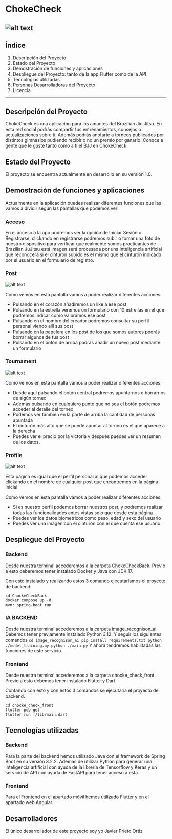 # ChokeCheck
![alt text](CCLogo-removebg-preview.png)
---
## Índice
1. Descripción del Proyecto
2. Estado del Proyecto
3. Demostración de funciones y aplicaciones
4. Despliegue del Proyecto: tanto de la app Flutter como de la API
5. Tecnologías utilizadas
6. Personas Desarrolladoras del Proyecto
7. Licencia
---

## Descripción del Proyecto

ChokeCheck es una aplicación para los amantes del Brazilian Jiu Jitsu. En esta red social podrás compartir tus entrenamientos, consejos o actualizaciones sobre tí. Además podrás anotarte a torneos publicados por distintos gimnasios pudiendo recibir o no un premio por ganarlo. Conoce a gente que le guste tanto como a tí el BJJ en ChokeCheck.

## Estado del Proyecto
El proyecto se encuentra actualmente en desarrollo en su versión 1.0.

## Demostración de funciones y aplicaciones
Actualmente en la aplicación puedes realizar diferentes funciones que las vamos a dividir según las pantallas que podemos ver:
### Acceso
En el acceso a la app podremos ver la opción de Iniciar Sesión o Registrarse, clickando en registrarse podremos subir o tomar una foto de nuestro dispositivo para verificar que realmente somos practicantes de Brazilian JuJitsu está imagen será procesada por una inteligencia artificial que reconocerá si el cinturón subido es el mismo que el cinturón indicado por el usuario en el formulario de registro.
### Post
![alt text](image.png)

Como vemos en esta pantalla vamos a poder realizar diferentes acciones:
- Pulsando en el corazón añadiremos un like a ese post
- Pulsando en la estrella veremos un formulario con 10 estrellas en el que podremos indicar como valoramos ese post
- Pulsando en el nombre del creador podremos consultar su perfil personal viendo allí sus post
- Pulsando en la papelera en los post de los que somos autores podrás borrar algunos de tus post
- Pulsando en el botón de arriba podrás añadir un nuevo post mediante un formulario

### Tournament
![alt text](image-1.png)

Como vemos en esta pantalla vamos a poder realizar diferentes acciones:
- Desde aquí pulsando el botón central podremos apuntarnos o borrarnos de algún torneo
- Además pulsando en cualquiero punto que no sea el botón podremos acceder al detalle del torneo
- Podemos ver también en la parte de arriba la cantidad de personas apuntada
- El cinturón más alto que se puede apuntar al torneo es el que aparece a la derecha
- Puedes ver el precio por la victoria y después puedes ver un resumen de los datos.

### Profile
![alt text](image-2.png)

Esta página es igual que el perfil personal al que podemos acceder clickando en el nombre de cualquier post que encontremos en la página inicial

Como vemos en esta pantalla vamos a poder realizar diferentes acciones:
- Si es nuestro perfil podemos borrar nuestros post, y podremos realizar todas las funcionalidades antes vistas solo que desde esta página
- Puedes ver los datos biometricos como peso, edad y sexo del usuario 
- Puedes ver una imagén con el cinturón con el que cuenta ese usuario.

## Despliegue del Proyecto
### Backend
Desde nuestra terminal accederemos a la carpeta ChokeCheckBack. Previo a esto deberemos tener instalado Docker y Java con JDK 17.

Con esto instalado y realizando estos 3 comando ejecutaríamos el proyecto de backend:
```
cd ChockeCheckBack
docker compose up -d
mvn: spring-boot run
```
### IA BACKEND
Desde nuestra terminal accederemos a la carpeta image_recognison_ai. Debemos tener previamente instalado Python 3.12.
Y seguir los siguientes comandos
``
cd image_recognison_ai
pip install requirements.txt
python ./model_training.py
python ./main.py
``
Y ahora tendremos habilitadas las funciones de este servicio.
### Frontend
Desde nuestra terminal accederemos a la carpeta chocke_check_front. Previo a esto debemos tener instalado Flutter y Dart.

Contando con esto y con estos 3 comandos se ejecutaría el proyecto de backend.
```
cd chocke_check_front
flutter pub get
flutter run ./lib/main.dart
```

## Tecnologías utilizadas
### Backend
Para la parte del backend hemos utilizado Java con el framework de Spring Boot en su versión 3.2.2. Además de utilizar Python para generar una inteligencia artificial con ayuda de la librería de Tensorflow y Keras y un servicio de API con ayuda de FastAPI para tener acceso a esta.
### Frontend
Para el Frontend en el apartado móvil hemos utilizado Flutter y en el apartado web Angular.

## Desarrolladores
El único desarrollador de este proyecto soy yo Javier Prieto Ortiz


